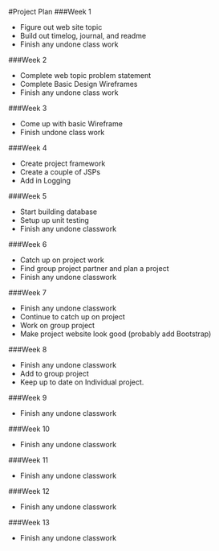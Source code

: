 #Project Plan
###Week 1
* Figure out web site topic
* Build out timelog, journal, and readme
* Finish any undone class work

###Week 2
* Complete web topic problem statement
* Complete Basic Design Wireframes
* Finish any undone class work

###Week 3
* Come up with basic Wireframe
* Finish undone class work

###Week 4
* Create project framework
* Create a couple of JSPs
* Add in Logging

###Week 5
* Start building database
* Setup up unit testing
* Finish any undone classwork

###Week 6
* Catch up on project work
* Find group project partner and plan a project
* Finish any undone classwork

###Week 7
* Finish any undone classwork
* Continue to catch up on project
* Work on group project
* Make project website look good (probably add Bootstrap)

###Week 8
* Finish any undone classwork
* Add to group project
* Keep up to date on Individual project. 

###Week 9
* Finish any undone classwork

###Week 10
* Finish any undone classwork

###Week 11
* Finish any undone classwork

###Week 12
* Finish any undone classwork

###Week 13
* Finish any undone classwork